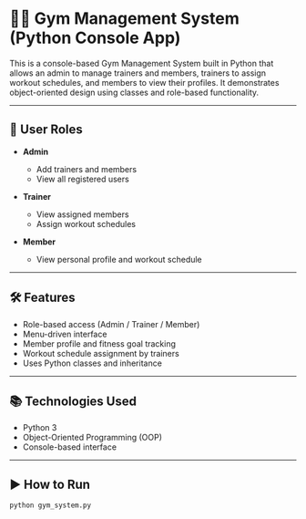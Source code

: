 # 🏋️‍♂️ Gym Management System (Python Console App)

This is a console-based Gym Management System built in Python that allows an admin to manage trainers and members, trainers to assign workout schedules, and members to view their profiles. It demonstrates object-oriented design using classes and role-based functionality.

---

## 👤 User Roles

- **Admin**  
  - Add trainers and members  
  - View all registered users  

- **Trainer**  
  - View assigned members  
  - Assign workout schedules  

- **Member**  
  - View personal profile and workout schedule  

---

## 🛠️ Features

- Role-based access (Admin / Trainer / Member)  
- Menu-driven interface  
- Member profile and fitness goal tracking  
- Workout schedule assignment by trainers  
- Uses Python classes and inheritance

---

## 📚 Technologies Used

- Python 3  
- Object-Oriented Programming (OOP)  
- Console-based interface  

---

## ▶️ How to Run

```bash
python gym_system.py
